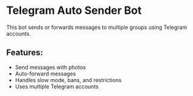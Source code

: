 # Telegram Auto Sender Bot

This bot sends or forwards messages to multiple groups using Telegram accounts.

## Features:
- Send messages with photos  
- Auto-forward messages  
- Handles slow mode, bans, and restrictions  
- Uses multiple Telegram accounts  
